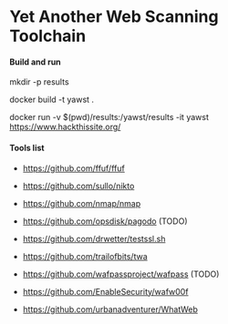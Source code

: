 # Yet Another Web Scanning Toolchain

#### Build and run

mkdir -p results

docker build -t yawst .

docker run -v $(pwd)/results:/yawst/results -it yawst https://www.hackthissite.org/

#### Tools list
* https://github.com/ffuf/ffuf

* https://github.com/sullo/nikto

* https://github.com/nmap/nmap

* https://github.com/opsdisk/pagodo (TODO)

* https://github.com/drwetter/testssl.sh

* https://github.com/trailofbits/twa

* https://github.com/wafpassproject/wafpass (TODO)

* https://github.com/EnableSecurity/wafw00f

* https://github.com/urbanadventurer/WhatWeb
  